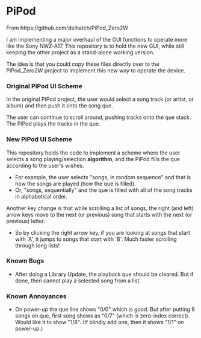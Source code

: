 # PiPod
<p>From https://github.com/delhatch/PiPod_Zero2W</p>
<p>I am implementing a major overhaul of the GUI functions to operate more like the Sony NWZ-A17. This repository is to hold the new GUI, while still keeping the other project as a stand-alone working version.</p>
<p>The idea is that you could copy these files directly over to the PiPod_Zero2W project to implement this new way to operate the device.</p>
<H3>Original PiPod UI Scheme</H3>
<p>In the original PiPod project, the user would select a song track (or artist, or album) and then push it onto the song que.</p>
<p>The user can continue to scroll around, pushing tracks onto the que stack. The PiPod plays the tracks in the que.</p>
<H3>New PiPod UI Scheme</H3>
<p>This repository holds the code to implement a scheme where the user selects a song playing/selection <b>algorithm</b>, and the PiPod fills the que according to the user's wishes.</p>
<ul>
  <li>For example, the user selects "songs, in random sequence" and that is how the songs are played (how the que is filled).</li>
  <li>Or, "songs, sequentially" and the que is filled with all of the song tracks in alphabetical order.</li>
</ul>
<p>Another key change is that while scrolling a list of songs, the right (and left) arrow keys move to the next (or previous) song that starts with the next (or previous) letter.</p>
<ul>
  <li>So by clicking the right arrow key, if you are looking at songs that start with 'A', it jumps to songs that start with 'B'. Much faster scrolling through long lists!</li>
</ul>
<H3>Known Bugs</H3>
<ul>
  <li>After doing a Library Update, the playback que should be cleared. But if done, then cannot play a selected song from a list.</li>
</ul>
<H3>Known Annoyances</H3>
<ul>
  <li>On power-up the que line shows "0/0" which is good. But after putting 8 songs on que, first song shows as "0/7" (which is zero-index correct). Would like it to show "1/8". (If blindly add one, then it shows "1/1" on power-up.)</li>
</ul>

